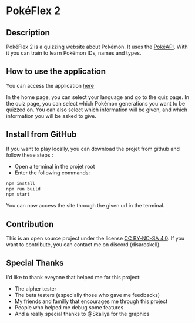 # PokéFlex 2

## Description

PokéFlex 2 is a quizzing website about Pokémon. It uses the [PokéAPI](https://pokeapi.co/). With it you can train to learn Pokémon IDs, names and types.

## How to use the application

You can access the application [here](https://pokeflex.disaroskell.com/)

In the home page, you can select your language and go to the quiz page.
In the quiz page, you can select which Pokémon generations you want to be quizzed on.
You can also select which information will be given, and which information you will be asked to give.

## Install from GitHub

If you want to play locally, you can download the projet from github and follow these steps :
- Open a terminal in the projet root
- Enter the following commands:
```sh
npm install
npm run build
npm start
```
You can now access the site through the given url in the terminal.

## Contribution

This is an open source project under the license [CC BY-NC-SA 4.0](https://creativecommons.org/licenses/by-nc-sa/4.0/?ref=chooser-v1).
If you want to contribute, you can contact me on discord (disaroskell).

## Special Thanks

I'd like to thank eveyone that helped me for this project:
- The alpher tester
- The beta testers (especially those who gave me feedbacks)
- My friends and familly that encourages me through this project
- People who helped me debug some features
- And a really special thanks to @Skaliya for the graphics
